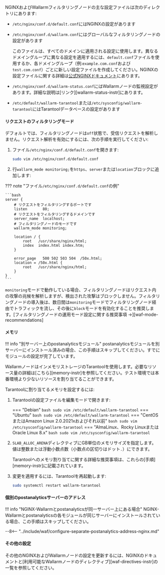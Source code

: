 NGINXおよびWallarmフィルタリングノードの主な設定ファイルは次のディレクトリにあります:

* `/etc/nginx/conf.d/default.conf`にはNGINXの設定があります
* `/etc/nginx/conf.d/wallarm.conf`にはグローバルなフィルタリングノードの設定があります

    このファイルは、すべてのドメインに適用される設定に使用します。異なるドメイングループに異なる設定を適用するには、`default.conf`ファイルを使用するか、各ドメイングループ（例:`example.com.conf`および`test.com.conf`）ごとに新しい設定ファイルを作成してください。NGINXの設定ファイルに関する詳細は[公式NGINXドキュメント](https://nginx.org/en/docs/beginners_guide.html)にあります。
* `/etc/nginx/conf.d/wallarm-status.conf`にはWallarmノードの監視設定があります。詳細な説明は[リンク][wallarm-status-instr]にあります。
* `/etc/default/wallarm-tarantool`または`/etc/sysconfig/wallarm-tarantool`にはTarantoolデータベースの設定があります

#### リクエストのフィルタリングモード

デフォルトでは、フィルタリングノードは`off`状態で、受信リクエストを解析しません。リクエスト解析を有効にするには、次の手順を実行してください:

1. ファイル`/etc/nginx/conf.d/default.conf`を開きます:

    ```bash
    sudo vim /etc/nginx/conf.d/default.conf
    ```
2. 行`wallarm_mode monitoring;`を`https`、`server`または`location`ブロックに追加します:

??? note "ファイル`/etc/nginx/conf.d/default.conf`の例"

    ```bash
    server {
        # リクエストをフィルタリングするポートです
        listen       80;
        # リクエストをフィルタリングするドメインです
        server_name  localhost;
        # フィルタリングノードのモードです
        wallarm_mode monitoring;

        location / {
            root   /usr/share/nginx/html;
            index  index.html index.htm;
        }

        error_page   500 502 503 504  /50x.html;
        location = /50x.html {
            root   /usr/share/nginx/html;
        }
    }
    ```

`monitoring`モードで動作している場合、フィルタリングノードはリクエスト内の攻撃の兆候を解析しますが、検出された攻撃はブロックしません。フィルタリングノードの導入後は、数日間は`monitoring`モードでフィルタリングノード経由でトラフィックを流し、その後に`block`モードを有効化することを推奨します。[フィルタリングノードの運用モード設定に関する推奨事項 →][waf-mode-recommendations]

#### メモリ

!!! info "別サーバー上のpostanalyticsモジュール"
    postanalyticsモジュールを別サーバーにインストール済みの場合、この手順はスキップしてください。すでにモジュールの設定が完了しています。

WallarmノードはインメモリストレージのTarantoolを使用します。必要なリソース量の詳細は[こちら][memory-instr]を参照してください。テスト環境では本番環境より少ないリソースを割り当てることができます。

Tarantoolに割り当てるメモリを設定するには:

1. Tarantoolの設定ファイルを編集モードで開きます:

    === "Debian"
        ``` bash
        sudo vim /etc/default/wallarm-tarantool
        ```
    === "Ubuntu"
        ``` bash
        sudo vim /etc/default/wallarm-tarantool
        ```
    === "CentOSまたはAmazon Linux 2.0.2021xおよびそれ以前"
        ``` bash
        sudo vim /etc/sysconfig/wallarm-tarantool
        ```
    === "AlmaLinux、Rocky LinuxまたはOracle Linux 8.x"
        ``` bash
        sudo vim /etc/sysconfig/wallarm-tarantool
        ```
2. `SLAB_ALLOC_ARENA`ディレクティブにGB単位のメモリサイズを指定します。値は整数または浮動小数点数（小数点の区切りはドット`.`）にできます。

    Tarantoolへのメモリ割り当てに関する詳細な推奨事項は、これらの[手順][memory-instr]に記載されています。
3. 変更を適用するには、Tarantoolを再起動します:

    ```bash
    sudo systemctl restart wallarm-tarantool
    ```

#### 個別のpostanalyticsサーバーのアドレス

!!! info "NGINX-Wallarmとpostanalyticsが同一サーバー上にある場合"
    NGINX-Wallarmとpostanalyticsの各モジュールが同じサーバーにインストールされている場合、この手順はスキップしてください。

--8<-- "../include/waf/configure-separate-postanalytics-address-nginx.md"

#### その他の設定

その他のNGINXおよびWallarmノードの設定を更新するには、NGINXのドキュメントと[利用可能なWallarmノードのディレクティブ][waf-directives-instr]の一覧を参照してください。